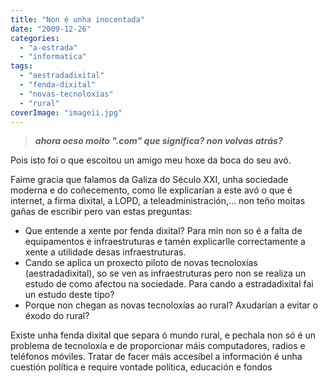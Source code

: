 ```yaml
---
title: "Non é unha inocentada"
date: "2009-12-26"
categories: 
  - "a-estrada"
  - "informatica"
tags: 
  - "aestradadixital"
  - "fenda-dixital"
  - "novas-tecnoloxias"
  - "rural"
coverImage: "imageii.jpg"
---
```


> **_ahora oeso moito ".com" que significa? non volvas atrás?_**

Pois isto foi o que escoitou un amigo meu hoxe da boca do seu avó.

Faime gracia que falamos da Galiza do Século XXI, unha sociedade moderna e do coñecemento, como lle explicarían a este avó o que é internet, a firma dixital, a LOPD, a teleadministración,… non teño moitas gañas de escribir pero van estas preguntas:

- Que entende a xente por fenda dixital? Para min non so é a falta de equipamentos e infraestruturas e tamén explicarlle correctamente a xente a utilidade desas infraestruturas.
- Cando se aplica un proxecto piloto de novas tecnoloxías (aestradadixital), so se ven as infraestruturas pero non se realiza un estudo de como afectou na sociedade. Para cando a estradadixital fai un estudo deste tipo?
- Porque non chegan as novas tecnoloxías ao rural? Axudarían a evitar o éxodo do rural?

Existe unha fenda dixital que separa ó mundo rural, e pechala non só é un problema de tecnoloxía e de proporcionar máis computadores, radios e teléfonos móviles. Tratar de facer máis accesíbel a información é unha cuestión política e require vontade política, educación e fondos
